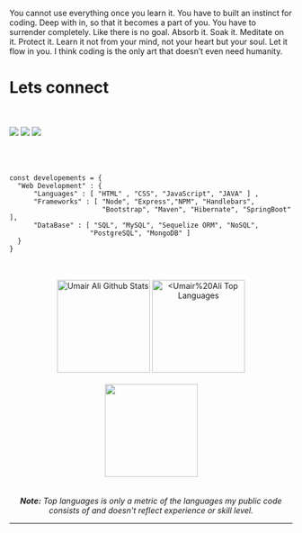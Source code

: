 You cannot use everything once you learn it. You have to built an instinct for coding. Deep with in, so that it becomes a part of you. You have to surrender completely. Like there is no goal. Absorb it. Soak it. Meditate on it. Protect it. Learn it not from your mind, not your heart but your soul. Let it flow in you. I think coding is the only art that doesn’t even need humanity. 

<h1 align="left"> Lets connect</h1>
</br>
</br>

<div align="left">   
<a href="mailto:umair.ali.geek@gmail.com" target="_blank"><img src="https://img.shields.io/badge/-Email-CC6600?style=for-the-badge&logo=gmail&logoColor=white"></a>
<a href="https://www.linkedin.com/in/umairali-se/" target="_blank"><img src="https://img.shields.io/badge/-LinkedIn-blue?style=for-the-badge&logo=linkedin&logoColor=white"></a> 
<a href="https://github.com/umairali-bit" target="_blank"><img src="https://img.shields.io/badge/GitHub-0D1117?style=for-the-badge&logo=GitHub&logoColor=white"></a>

</div>


</br>
</br>
</br>


    
    const developements = {
      "Web Development" : {
          "Languages" : [ "HTML" , "CSS", "JavaScript", "JAVA" ] ,
          "Frameworks" : [ "Node", "Express","NPM", "Handlebars",
                           "Bootstrap", "Maven", "Hibernate", "SpringBoot" ],
          "DataBase" : [ "SQL", "MySQL", "Sequelize ORM", "NoSQL", 
                        "PostgreSQL", "MongoDB" ]               
      }      
    }

<br/>
<br/>

<div>
    <div align="center">
        <a href="#"><img alt="Umair Ali Github Stats" src="https://github-readme-stats.vercel.app/api?username=umairali-bit&show_icons=true&include_all_commits=true&count_private=true&theme=react&hide_border=true&bg_color=0D1117&title_color=6A4DFF&icon_color=6A4DFF" height="165"/></a>
        <a href="#"><img alt="<Umair%20Ali Top Languages" src="https://github-readme-stats.vercel.app/api/top-langs/?username=umairali-bit&langs_count=10&layout=compact&theme=react&hide_border=true&bg_color=0D1117&title_color=6A4DFF&icon_color=6A4DFF" height="165"/></a>
    </div>
    <br>
        <div align="center">
        <a href="(https://git.io/streak-stats" title="Go to Source">
              <img height="165" src="https://github-readme-streak-stats.herokuapp.com/?user=umairali-bit&theme=Javascript-dark&date_format=M%20j%5B%2C%20Y%5D"/>
         </a>
       
</div>  

<br/>
<br/> 

<div align="center">
<i ><b>Note:</b> Top languages is only a metric of the languages my public code consists of and doesn't reflect experience or skill level.</i> 
</div>

---

<br/>
<br/>  


<br/>
<br/>
<br/>
<br/>



